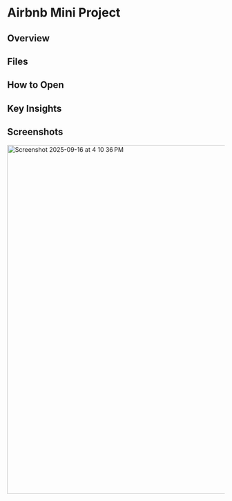 # Airbnb Mini Project

## Overview


## Files


## How to Open


## Key Insights


## Screenshots

<img width="1439" height="809" alt="Screenshot 2025-09-16 at 4 10 36 PM" src="https://github.com/user-attachments/assets/fd23b00a-0828-43f2-9a3f-cc9efc53cb63" />

